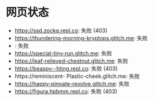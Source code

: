 # 网页状态
- https://ssd.zockq.repl.co: 失败 (403)
- https://thundering-morning-kryptops.glitch.me: 失败
- : 失败
- https://special-tiny-run.glitch.me: 失败
- https://leaf-relieved-chestnut.glitch.me: 失败
- https://beaspy--hting.repl.co: 失败 (403)
- https://reminiscent- Plastic-cheek.glitch.me: 失败
- https://happy-pinnate-revolve.glitch.me: 失败
- https://figura.hpbmm.repl.co: 失败 (403)
